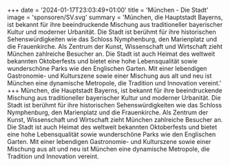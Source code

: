 +++
date = '2024-01-17T23:03:49+01:00'
title = 'München - Die Stadt'
image = 'sponsoren/SV.svg'
summary = 'München, die Hauptstadt Bayerns, ist bekannt für ihre beeindruckende Mischung aus traditioneller bayerischer Kultur und moderner Urbanität. Die Stadt ist berühmt für ihre historischen Sehenswürdigkeiten wie das Schloss Nymphenburg, den Marienplatz und die Frauenkirche. Als Zentrum der Kunst, Wissenschaft und Wirtschaft zieht München zahlreiche Besucher an. Die Stadt ist auch Heimat des weltweit bekannten Oktoberfests und bietet eine hohe Lebensqualität sowie wunderschöne Parks wie den Englischen Garten. Mit einer lebendigen Gastronomie- und Kulturszene sowie einer Mischung aus alt und neu ist München eine dynamische Metropole, die Tradition und Innovation vereint.'
+++
München, die Hauptstadt Bayerns, ist bekannt für ihre beeindruckende Mischung aus traditioneller bayerischer Kultur und moderner Urbanität. Die Stadt ist berühmt für ihre historischen Sehenswürdigkeiten wie das Schloss Nymphenburg, den Marienplatz und die Frauenkirche. Als Zentrum der Kunst, Wissenschaft und Wirtschaft zieht München zahlreiche Besucher an. Die Stadt ist auch Heimat des weltweit bekannten Oktoberfests und bietet eine hohe Lebensqualität sowie wunderschöne Parks wie den Englischen Garten. Mit einer lebendigen Gastronomie- und Kulturszene sowie einer Mischung aus alt und neu ist München eine dynamische Metropole, die Tradition und Innovation vereint.